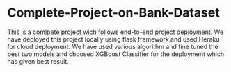 # Complete-Project-on-Bank-Dataset
This is a comlpete project wich follows end-to-end project deployment.
We have deployed this project locally using flask framework and used Heraku for cloud deployment.
We have used various algorithm and fine tuned the best two models and choosed XGBoost Classifier for the deployment which has given best result.
